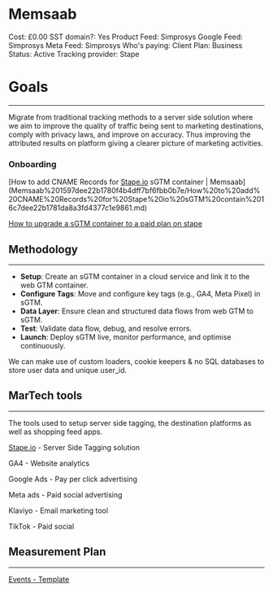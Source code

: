 # Memsaab

Cost: £0.00
SST domain?: Yes
Product Feed: Simprosys
Google Feed: Simprosys
Meta Feed: Simprosys
Who's paying: Client
Plan: Business
Status: Active
Tracking provider: Stape

# **Goals**

---

Migrate from traditional tracking methods to a server side solution where we aim to improve the quality of traffic being sent to marketing destinations, comply with privacy laws, and improve on accuracy. Thus improving the attributed results on platform giving a clearer picture of marketing activities. 

### Onboarding

[How to add CNAME Records for [Stape.io](http://Stape.io) sGTM container | Memsaab](Memsaab%201597dee22b1780f4b4dff7bf6fbb0b7e/How%20to%20add%20CNAME%20Records%20for%20Stape%20io%20sGTM%20contain%2016c7dee22b1781da8a3fd4377c1e9861.md)

[How to upgrade a sGTM container to a paid plan on stape](https://www.notion.so/How-to-upgrade-a-sGTM-container-to-a-paid-plan-on-stape-16c7dee22b1780c4b9d6c434944c8aaa?pvs=21)

## Methodology

---

- **Setup**: Create an sGTM container in a cloud service and link it to the web GTM container.
- **Configure Tags**: Move and configure key tags (e.g., GA4, Meta Pixel) in sGTM.
- **Data Layer**:  Ensure clean and structured data flows from web GTM to sGTM.
- **Test**: Validate data flow, debug, and resolve errors.
- **Launch**: Deploy sGTM live, monitor performance, and optimise continuously.

We can make use of custom loaders, cookie keepers & no SQL databases to store user data and unique user_id. 

## MarTech tools

---

The tools used to setup server side tagging, the destination platforms as well as shopping feed apps. 

[Stape.io](http://Stape.io) - Server Side Tagging solution 

GA4 - Website analytics

Google Ads - Pay per click advertising

Meta ads - Paid social advertising

Klaviyo - Email marketing tool

TikTok - Paid social

## Measurement Plan

---

[Events - Template](Memsaab%201597dee22b1780f4b4dff7bf6fbb0b7e/Events%20-%20Template%2016c7dee22b1781bfa264ca538488b642.csv)